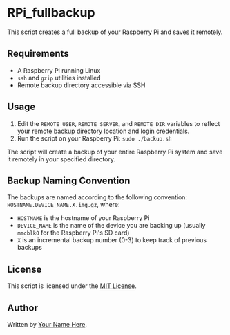 # RPi_fullbackup

This script creates a full backup of your Raspberry Pi and saves it remotely.

## Requirements

- A Raspberry Pi running Linux
- `ssh` and `gzip` utilities installed
- Remote backup directory accessible via SSH

## Usage

1. Edit the `REMOTE_USER`, `REMOTE_SERVER`, and `REMOTE_DIR` variables to reflect your remote backup directory location and login credentials.
2. Run the script on your Raspberry Pi: `sudo ./backup.sh`

The script will create a backup of your entire Raspberry Pi system and save it remotely in your specified directory.

## Backup Naming Convention

The backups are named according to the following convention: `HOSTNAME.DEVICE_NAME.X.img.gz`, where:

- `HOSTNAME` is the hostname of your Raspberry Pi
- `DEVICE_NAME` is the name of the device you are backing up (usually `mmcblk0` for the Raspberry Pi's SD card)
- `X` is an incremental backup number (0-3) to keep track of previous backups

## License

This script is licensed under the [MIT License](LICENSE).

## Author

Written by [Your Name Here](https://github.com/yourusername).

